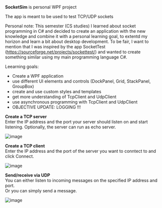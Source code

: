 **SocketSim** is personal WPF project

The app is meant to be used to test TCP/UDP sockets

Personal note: 
This semester (CS studies) I learned about socket programming in C# and decided to create an application with the new knowledge and combine it with a personal learning goal, to extentd my horizon and learn a bit about desktop development. To be fair, I want to mention that I was inspired by the app SocketTest (https://sourceforge.net/projects/sockettest/) and wanted to create something similar using my main programming language C#.

Leearning goals:
- Create a WPF application
- use different UI elements and controls (DockPanel, Grid, StackPanel, GroupBox)
- create and use custom styles and templates
- get more understanding of TcpClient and UdpClient
- use asynchronous programming with TcpClient and UdpClient
- OBJECTIVE UPDATE: LOGGING !!!

**Create a TCP server**  
Enter the IP address and the port your server should listen on and start listening. Optionally, the server can run as echo server.  

![image](https://user-images.githubusercontent.com/70850868/152645087-9b9528ef-80da-4325-888b-fc84cd6ee263.png)

**Create a TCP client**  
Enter the IP address and the port of the server you want to conntect to and click Connect.  

![image](https://user-images.githubusercontent.com/70850868/152645098-b561052b-e882-470b-b69e-f6ffb1fc0560.png)

**Send/receive via UDP**  
You can either listen to incoming messages on the specified IP address and port.  
Or you can simply send a message.  

![image](https://user-images.githubusercontent.com/70850868/152645103-46b49178-1df5-4811-90a1-a67e2f79e577.png)


